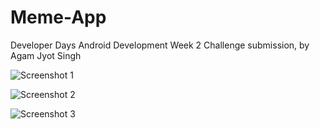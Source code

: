 # Meme-App
Developer Days Android Development Week 2 Challenge submission, by Agam Jyot Singh

![Screenshot 1](https://drive.google.com/file/d/1JkG2k-yf0llZJcJMU_gxoPxy2X5ff7VX/view?usp=sharing)

![Screenshot 2](https://drive.google.com/file/d/1gamZPoiyLM5H-QHUxNDl7CC9tXMc-QIQ/view?usp=sharing)

![Screenshot 3](https://drive.google.com/file/d/1G9flnkZU-YRBO1ROI3CDvctuUaBTLZmA/view?usp=sharing)
